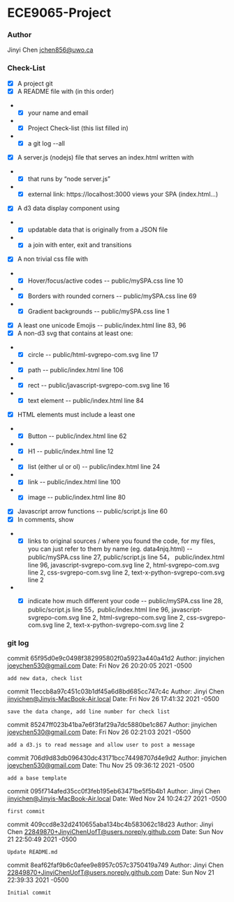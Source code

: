 # ECE9065-Project

### Author
Jinyi Chen
jchen856@uwo.ca


### Check-List
- [x] A project git
- [x] A README file with (in this order)
* - [x] your name and email
* - [x] Project Check-list (this list filled in)
* - [x] a git log --all

- [x] A server.js (nodejs) file that serves an index.html written with
* - [x] that runs by “node server.js”
* - [x] external link: https://localhost:3000 views your SPA (index.html…)
- [x] A d3 data display component using
* - [x] updatable data that is originally from a JSON file
* - [x] a join with enter, exit and transitions
- [x] A non trivial css file with
* - [x] Hover/focus/active codes  -- public/mySPA.css line 10
* - [x] Borders with rounded corners  -- public/mySPA.css line 69
* - [x] Gradient backgrounds  -- public/mySPA.css line 1
- [x] A least one unicode Emojis -- public/index.html line 83, 96
- [x] A non-d3 svg that contains at least one:
* - [x] circle -- public/html-svgrepo-com.svg line 17
* - [x] path -- public/index.html line 106
* - [x] rect -- public/javascript-svgrepo-com.svg line 16
* - [x] text element -- public/index.html line 84
- [x] HTML elements must include a least one
* - [x] Button -- public/index.html line 62
* - [x] H1 -- public/index.html line 12
* - [x] list (either ul or ol)  -- public/index.html line 24
* - [x] link -- public/index.html line 100
* - [x] image -- public/index.html line 80
- [x] Javascript arrow functions -- public/script.js line 60
- [x] In comments, show
* - [x] links to original sources / where you found the code, for my files, you can just refer to them by name (eg. data4njq.html) -- public/mySPA.css line 27, public/script.js line 54， public/index.html line 96, javascript-svgrepo-com.svg line 2, html-svgrepo-com.svg line 2, css-svgrepo-com.svg line 2, text-x-python-svgrepo-com.svg line 2
* - [x] indicate how much different your code -- public/mySPA.css line 28, public/script.js line 55，public/index.html line 96, javascript-svgrepo-com.svg line 2, html-svgrepo-com.svg line 2, css-svgrepo-com.svg line 2, text-x-python-svgrepo-com.svg line 2


### git log

commit 65f95d0e9c0498f382995802f0a5923a440a41d2
Author: jinyichen <joeychen530@gmail.com>
Date:   Fri Nov 26 20:20:05 2021 -0500

    add new data, check list

commit 11eccb8a97c451c03b1df45a6d8bd685cc747c4c
Author: Jinyi Chen <jinyichen@Jinyis-MacBook-Air.local>
Date:   Fri Nov 26 17:41:32 2021 -0500

    save the data change, add line number for check list

commit 85247ff023b41ba7e6f3faf29a7dc5880be1c867
Author: jinyichen <joeychen530@gmail.com>
Date:   Fri Nov 26 02:21:03 2021 -0500

    add a d3.js to read message and allow user to post a message

commit 706d9d83db096430dc43171bcc74498707d4e9d2
Author: jinyichen <joeychen530@gmail.com>
Date:   Thu Nov 25 09:36:12 2021 -0500

    add a base template

commit 095f714afed35cc0f3feb195eb63471be5f5b4b1
Author: Jinyi Chen <jinyichen@Jinyis-MacBook-Air.local>
Date:   Wed Nov 24 10:24:27 2021 -0500

    first commit

commit 409ccd8e32d2410655aba134bc4b583062c18d23
Author: Jinyi Chen <22849870+JinyiChenUofT@users.noreply.github.com>
Date:   Sun Nov 21 22:50:49 2021 -0500

    Update README.md

commit 8eaf62faf9b6c0afee9e8957c057c3750419a749
Author: Jinyi Chen <22849870+JinyiChenUofT@users.noreply.github.com>
Date:   Sun Nov 21 22:39:33 2021 -0500

    Initial commit
